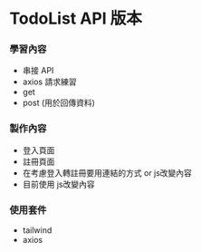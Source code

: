 # TodoList API 版本
### 學習內容
- 串接 API
- axios 請求練習
 - get 
 - post (用於回傳資料)

### 製作內容
- 登入頁面
- 註冊頁面 
 - 在考慮登入轉註冊要用連結的方式 or js改變內容
 - 目前使用 js改變內容

### 使用套件
- tailwind
- axios

